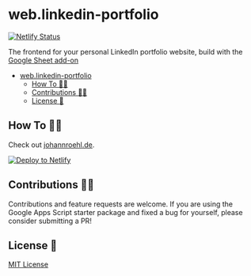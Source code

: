 # web.linkedin-portfolio

[![Netlify Status](https://api.netlify.com/api/v1/badges/7066fa12-8c5a-4568-8b20-7333d5909dee/deploy-status)](https://app.netlify.com/sites/linkedin-portfolio/deploys)

The frontend for your personal LinkedIn portfolio website, build with the [Google Sheet add-on](https://github.com/jroehl/linkedin-portfolio-backend)

- [web.linkedin-portfolio](#weblinkedin-portfolio)
  - [How To 💁‍♂️](#how-to-️)
  - [Contributions 🙏🏼](#contributions-)
  - [License 📄](#license-)

## How To 💁‍♂️

Check out [johannroehl.de](https://johannroehl.de/linkedin-portfolio-website).

[![Deploy to Netlify](https://www.netlify.com/img/deploy/button.svg)](https://app.netlify.com/start/deploy?repository=https://github.com/jroehl/web.linkedin-portfolio)

## Contributions 🙏🏼

Contributions and feature requests are welcome. If you are using the Google Apps Script starter package and fixed a bug for yourself, please consider submitting a PR!

## License 📄

[MIT License](https://github.com/jroehl/linkedin-portfolio-backend/blob/master/LICENSE)
